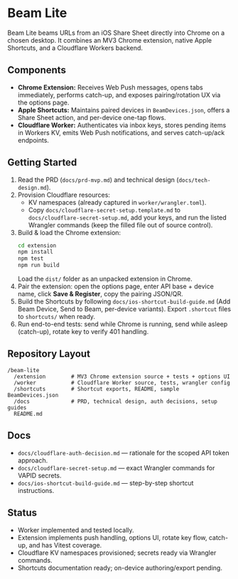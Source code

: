 # Beam Lite

Beam Lite beams URLs from an iOS Share Sheet directly into Chrome on a chosen desktop. It combines an MV3 Chrome extension, native Apple Shortcuts, and a Cloudflare Workers backend.

## Components
- **Chrome Extension:** Receives Web Push messages, opens tabs immediately, performs catch-up, and exposes pairing/rotation UX via the options page.
- **Apple Shortcuts:** Maintains paired devices in `BeamDevices.json`, offers a Share Sheet action, and per-device one-tap flows.
- **Cloudflare Worker:** Authenticates via inbox keys, stores pending items in Workers KV, emits Web Push notifications, and serves catch-up/ack endpoints.

## Getting Started
1. Read the PRD (`docs/prd-mvp.md`) and technical design (`docs/tech-design.md`).
2. Provision Cloudflare resources:
   - KV namespaces (already captured in `worker/wrangler.toml`).
   - Copy `docs/cloudflare-secret-setup.template.md` to `docs/cloudflare-secret-setup.md`, add your keys, and run the listed Wrangler commands (keep the filled file out of source control).
3. Build & load the Chrome extension:
   ```bash
   cd extension
   npm install
   npm test
   npm run build
   ```
   Load the `dist/` folder as an unpacked extension in Chrome.
4. Pair the extension: open the options page, enter API base + device name, click **Save & Register**, copy the pairing JSON/QR.
5. Build the Shortcuts by following `docs/ios-shortcut-build-guide.md` (Add Beam Device, Send to Beam, per-device variants). Export `.shortcut` files to `shortcuts/` when ready.
6. Run end-to-end tests: send while Chrome is running, send while asleep (catch-up), rotate key to verify 401 handling.

## Repository Layout
```
/beam-lite
  /extension        # MV3 Chrome extension source + tests + options UI
  /worker           # Cloudflare Worker source, tests, wrangler config
  /shortcuts        # Shortcut exports, README, sample BeamDevices.json
  /docs             # PRD, technical design, auth decisions, setup guides
  README.md
```

## Docs
- `docs/cloudflare-auth-decision.md` — rationale for the scoped API token approach.
- `docs/cloudflare-secret-setup.md` — exact Wrangler commands for VAPID secrets.
- `docs/ios-shortcut-build-guide.md` — step-by-step shortcut instructions.

## Status
- Worker implemented and tested locally.
- Extension implements push handling, options UI, rotate key flow, catch-up, and has Vitest coverage.
- Cloudflare KV namespaces provisioned; secrets ready via Wrangler commands.
- Shortcuts documentation ready; on-device authoring/export pending.
